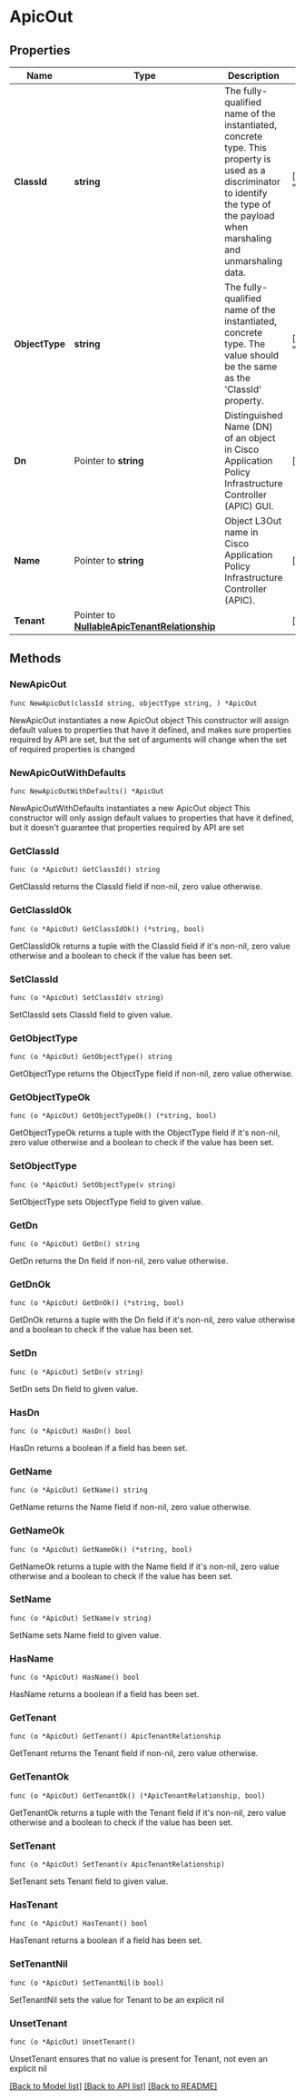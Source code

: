 # ApicOut

## Properties

Name | Type | Description | Notes
------------ | ------------- | ------------- | -------------
**ClassId** | **string** | The fully-qualified name of the instantiated, concrete type. This property is used as a discriminator to identify the type of the payload when marshaling and unmarshaling data. | [default to "apic.Out"]
**ObjectType** | **string** | The fully-qualified name of the instantiated, concrete type. The value should be the same as the &#39;ClassId&#39; property. | [default to "apic.Out"]
**Dn** | Pointer to **string** | Distinguished Name (DN) of an object in Cisco Application Policy Infrastructure Controller (APIC) GUI. | [optional] 
**Name** | Pointer to **string** | Object L3Out name in Cisco Application Policy Infrastructure Controller (APIC). | [optional] 
**Tenant** | Pointer to [**NullableApicTenantRelationship**](ApicTenantRelationship.md) |  | [optional] 

## Methods

### NewApicOut

`func NewApicOut(classId string, objectType string, ) *ApicOut`

NewApicOut instantiates a new ApicOut object
This constructor will assign default values to properties that have it defined,
and makes sure properties required by API are set, but the set of arguments
will change when the set of required properties is changed

### NewApicOutWithDefaults

`func NewApicOutWithDefaults() *ApicOut`

NewApicOutWithDefaults instantiates a new ApicOut object
This constructor will only assign default values to properties that have it defined,
but it doesn't guarantee that properties required by API are set

### GetClassId

`func (o *ApicOut) GetClassId() string`

GetClassId returns the ClassId field if non-nil, zero value otherwise.

### GetClassIdOk

`func (o *ApicOut) GetClassIdOk() (*string, bool)`

GetClassIdOk returns a tuple with the ClassId field if it's non-nil, zero value otherwise
and a boolean to check if the value has been set.

### SetClassId

`func (o *ApicOut) SetClassId(v string)`

SetClassId sets ClassId field to given value.


### GetObjectType

`func (o *ApicOut) GetObjectType() string`

GetObjectType returns the ObjectType field if non-nil, zero value otherwise.

### GetObjectTypeOk

`func (o *ApicOut) GetObjectTypeOk() (*string, bool)`

GetObjectTypeOk returns a tuple with the ObjectType field if it's non-nil, zero value otherwise
and a boolean to check if the value has been set.

### SetObjectType

`func (o *ApicOut) SetObjectType(v string)`

SetObjectType sets ObjectType field to given value.


### GetDn

`func (o *ApicOut) GetDn() string`

GetDn returns the Dn field if non-nil, zero value otherwise.

### GetDnOk

`func (o *ApicOut) GetDnOk() (*string, bool)`

GetDnOk returns a tuple with the Dn field if it's non-nil, zero value otherwise
and a boolean to check if the value has been set.

### SetDn

`func (o *ApicOut) SetDn(v string)`

SetDn sets Dn field to given value.

### HasDn

`func (o *ApicOut) HasDn() bool`

HasDn returns a boolean if a field has been set.

### GetName

`func (o *ApicOut) GetName() string`

GetName returns the Name field if non-nil, zero value otherwise.

### GetNameOk

`func (o *ApicOut) GetNameOk() (*string, bool)`

GetNameOk returns a tuple with the Name field if it's non-nil, zero value otherwise
and a boolean to check if the value has been set.

### SetName

`func (o *ApicOut) SetName(v string)`

SetName sets Name field to given value.

### HasName

`func (o *ApicOut) HasName() bool`

HasName returns a boolean if a field has been set.

### GetTenant

`func (o *ApicOut) GetTenant() ApicTenantRelationship`

GetTenant returns the Tenant field if non-nil, zero value otherwise.

### GetTenantOk

`func (o *ApicOut) GetTenantOk() (*ApicTenantRelationship, bool)`

GetTenantOk returns a tuple with the Tenant field if it's non-nil, zero value otherwise
and a boolean to check if the value has been set.

### SetTenant

`func (o *ApicOut) SetTenant(v ApicTenantRelationship)`

SetTenant sets Tenant field to given value.

### HasTenant

`func (o *ApicOut) HasTenant() bool`

HasTenant returns a boolean if a field has been set.

### SetTenantNil

`func (o *ApicOut) SetTenantNil(b bool)`

 SetTenantNil sets the value for Tenant to be an explicit nil

### UnsetTenant
`func (o *ApicOut) UnsetTenant()`

UnsetTenant ensures that no value is present for Tenant, not even an explicit nil

[[Back to Model list]](../README.md#documentation-for-models) [[Back to API list]](../README.md#documentation-for-api-endpoints) [[Back to README]](../README.md)


